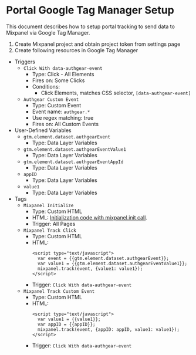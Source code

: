 # Portal Google Tag Manager Setup

This document describes how to setup portal tracking to send data to Mixpanel via Google Tag Manager.

1. Create Mixpanel project and obtain project token from settings page
1. Create following resources in Google Tag Manager
  - Triggers
    - `Click With data-authgear-event`
      - Type: Click - All Elements
      - Fires on: Some Clicks
      - Conditions:
        - Click Elements, matches CSS selector, `[data-authgear-event]`
    - `Authgear Custom Event`
      - Type: Custom Event
      - Event name: `authgear.*`
      - Use regex matching: true
      - Fires on: All Custom Events
  - User-Defined Variables
    - `gtm.element.dataset.authgearEvent`
      - Type: Data Layer Variables
    - `gtm.element.dataset.authgearEventValue1`
      - Type: Data Layer Variables
    - `gtm.element.dataset.authgearEventAppId`
      - Type: Data Layer Variables
    - `appID`
      - Type: Data Layer Variables
    - `value1`
      - Type: Data Layer Variables
  - Tags
    - `Mixpanel Initialize`
      - Type: Custom HTML
      - HTML: [Initialization code with mixpanel.init call](https://developer.mixpanel.com/docs/javascript-quickstart#installation-option-2-html).
      - Trigger: All Pages
    - `Mixpanel Track Click`
      - Type: Custom HTML
      - HTML:
          ```
          <script type="text/javascript">
            var event = {{gtm.element.dataset.authgearEvent}};
            var value1 = {{gtm.element.dataset.authgearEventValue1}};
            mixpanel.track(event, {value1: value1});
          </script>
          ```
      - Trigger: `Click With data-authgear-event`
    - `Mixpanel Track Custom Event`
      - Type: Custom HTML
      - HTML:
          ```
          <script type="text/javascript">
            var value1 = {{value1}};
            var appID = {{appID}};
            mixpanel.track(event, {appID: appID, value1: value1});
          </script>
          ```
      - Trigger: `Click With data-authgear-event`
